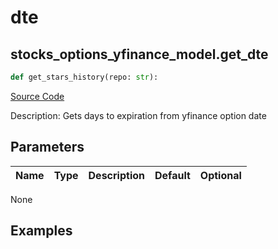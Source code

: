 # dte

## stocks_options_yfinance_model.get_dte

```python
def get_stars_history(repo: str):
```
[Source Code](https://github.com/OpenBB-finance/OpenBBTerminal/tree/main/openbb_terminal/stocks/options/yfinance_model.py#L314)

Description: Gets days to expiration from yfinance option date

## Parameters

| Name | Type | Description | Default | Optional |
| ---- | ---- | ----------- | ------- | -------- |

None

## Examples

